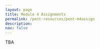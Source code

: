 ```yaml
---
layout: page
title: Module 4 Assignments
permalink: /pent-resources/pent-m4assign
description: 
nav: false
---
```


TBA